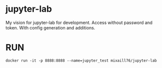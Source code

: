 # jupyter-lab
My vision for jupyter-lab for development. Access without password and token. With config generation and additions.


# RUN

```
docker run -it -p 8888:8888 --name=jupyter_test mixaill76/jupyter-lab
```